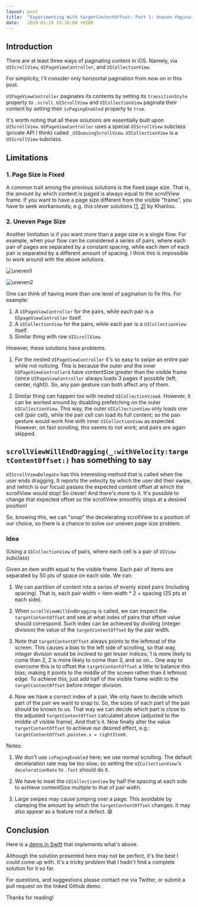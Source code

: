 ```yaml
---
layout: post
title:  "Experimenting With targetContentOffset: Part 1: Uneven Pagination"
date:   2019-01-19 15:28:00 +0200
---
```


## Introduction

There are at least three ways of paginating content in iOS. Namely, via `UIScrollView`, `UIPageViewController`, and `UICollectionView`.

For simplicity, I'll consider only horizontal pagination from now on in this post.

`UIPageViewController` paginates its contents by setting its `transitionStyle` property to `.scroll`. `UIScrollView` and `UICollectionView` paginate their content by setting their `isPagingEnabled` property to `true`.

It's worth noting that all these solutions are essentially built upon `UIScrollView`. `UIPageViewController` uses a special `UIScrollView` subclass (private API I think) called `_UIQueuingScrollView`. `UICollectionView` is a `UIScrollView` subclass.

## Limitations
### 1. Page Size is Fixed

A common trait among the previous solutions is the fixed page size. That is, the amount by which content is paged is always equal to the scrollView frame. If you want to have a page size different from the visible "frame", you have to seek workarounds; e.g. this clever solutions [[1](http://khanlou.com/2013/04/changing-the-size-of-a-paging-scroll-view/), [2]((http://khanlou.com/2013/04/paging-a-overflowing-collection-view/))] by Khanlou.

### 2. Uneven Page Size

Another limitation is if you want more than a page size in a single flow. For example, when your flow can be considered a series of pairs, where each pair of pages are separated by a constant spacing, while each item of each pair is separated by a different amount of spacing. I think this is impossible to work around with the above solutions.

![uneven1]({{site.url}}/assets/uneven1.png)

![uneven2]({{site.url}}/assets/uneven2.png)

One can think of having more than one level of pagination to fix this. For example:

1. A `UIPageViewController` for the pairs, while each pair is a `UIpageViewController` itself.
2. A `UICollectionView` for the pairs, while each pair is a `UICollectionView` itself.
3. Similar thing with raw `UIScrollView`.

However, these solutions have problems.

1. For the nested `UIPageViewController` it's so easy to swipe an entire pair while not noticing. This is because the outer and the inner `UIPageViewController`s have contentSize greater than the visible frame (since `UIPageViewController` always loads 3 pages if possible (left, center, right)). So, any pan gesture can both affect any of them.

2. Similar thing can happen too with nested `UICollectionView`s. However, it can be worked around by disabling prefetching on the outer `UICollectionView`. This way, the outer `UICollectionView` only loads one cell (pair cell), while the pair cell can load its full content; so the pan gesture would work fine with inner `UICollectionView` as expected. However, on fast scrolling, this seems to not work; and pairs are again skipped.

## `scrollViewWillEndDragging(_:withVelocity:targetContentOffset:)` has something to say


`UIScrollViewDelegate` has this interesting method that is called when the user ends dragging. It reports the velocity by which the user did their swipe, and (which is our focus) passes the expected content offset at which the scrollView would stop! So clever! And there's more to it. It's possible to change that expected offset so the scrollView smoothly stops at a desired position!

So, knowing this, we can "snap" the decelerating scrollView to a position of our choice, so there is a chance to solve our uneven page size problem.

### Idea

(Using a `UICollectionView` of pairs, where each cell is a pair of `UIView` subclass)

Given an item width equal to the visible frame. Each pair of items are separated by 50 pts of space on each side. We can:

1. We can partition of content into a series of evenly sized pairs (including spacing). That is, each pair width = item width * 2 + spacing (25 pts at each side).

2. When `scrollViewWillEndDragging` is called, we can inspect the `targetContentOffset` and see at what index of pairs that offset value should correspond. Such index can be achieved by dividing (integer division) the value of the `targetContentOffset` by the pair width.

3. Note that `targetContentOffset` always points to the leftmost of the screen. This causes a bias to the left side of scrolling, so that way, integer division would be inclined to get lesser indices; 1 is more likely to come than 2, 2 is more likely to come than 3, and so on... One way to overcome this is to offset the `targetContentOffset` a little to balance this bias; making it points to the middle of the screen rather than it leftmost edge. To achieve this, just add half of the visible frame width to the `targetContentOffset` before integer division.

4. Now we have a correct index of a pair. We only have to decide which part of the pair we want to snap to. So, the sizes of each part of the pair should be known to us. That way we can decide which part is close to the adjusted `targetContentOffset` calculated above (adjusted to the middle of visible frame). And that's it. Now finally alter the value `targetContentOffset` to achieve our desired effect, e.g.: `targetContentOffset.pointee.x = rightItemX`.

Notes:

1. We don't use `isPagingEnabled` here; we use normal scrolling. The default decelaration rate may be too slow; so setting the `UICollectionView`'s `decelerationRate` to `.fast` should do it.

2. We have to inset the `UICollectionView` by half the spacing at each side to achieve contentSize multiple to that of pair width.

3. Large swipes may cause jumping over a page. This avoidable by clamping the amount by which the `targetContentOffset` changes. It may also appear as a feature not a defect. 😄

## Conclusion

Here is a [demo in Swift](https://github.com/ahmedk92/UnevenPagination) that implements what's above.

Although the solution presented here may not be perfect, it's the best I could come up with. It's a tricky problem that I hadn't find a complete solution for it so far.

For questions, and suggestions please contact me via Twitter, or submit a pull request on the linked Github demo.

Thanks for reading!






